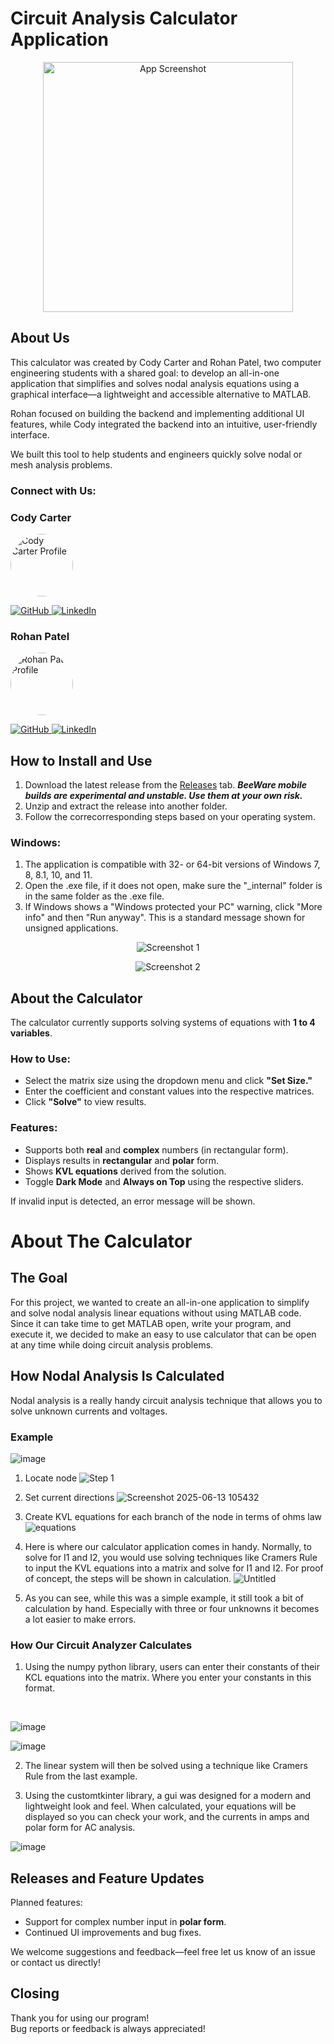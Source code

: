 # Circuit Analysis Calculator Application

<div align="center">
  <img src="https://github.com/user-attachments/assets/fa1712b5-4c9e-47bb-8375-cc43fe855206" alt="App Screenshot" width="400">
</div>

## About Us

This calculator was created by Cody Carter and Rohan Patel, two computer engineering students with a shared goal: to develop an all-in-one application that simplifies and solves nodal analysis equations using a graphical interface—a lightweight and accessible alternative to MATLAB.

Rohan focused on building the backend and implementing additional UI features, while Cody integrated the backend into an intuitive, user-friendly interface.

We built this tool to help students and engineers quickly solve nodal or mesh analysis problems.



### Connect with Us:

<div align="left">
  <h3>Cody Carter</h3>
  <img src="https://github.com/user-attachments/assets/2808f0ad-6c56-464c-abdd-6ece9a4be026" alt="Cody Carter Profile" width="100" style="border-radius:50%">
  <p>
    <a href="https://github.com/codycarter1763">
      <img src="https://img.shields.io/badge/GitHub-181717?style=for-the-badge&logo=github&logoColor=white" alt="GitHub">
    </a>
    <a href="https://www.linkedin.com/in/cody-carter-a8a747293/">
      <img src="https://img.shields.io/badge/LinkedIn-0077B5?style=for-the-badge&logo=linkedin&logoColor=white" alt="LinkedIn">
    </a>
  </p>
</div>

<div align="left">
  <h3>Rohan Patel</h3>
  <img src="https://github.com/user-attachments/assets/3a4125b1-9be2-477c-8c1a-5b18cee2ed93" alt="Rohan Patel Profile" width="100" style="border-radius:50%">
  <p>
    <a href="https://github.com/immmadeus">
      <img src="https://img.shields.io/badge/GitHub-181717?style=for-the-badge&logo=github&logoColor=white" alt="GitHub">
    </a>
    <a href="https://www.linkedin.com/in/rohan-patel-15a211256/">
      <img src="https://img.shields.io/badge/LinkedIn-0077B5?style=for-the-badge&logo=linkedin&logoColor=white" alt="LinkedIn">
    </a>
  </p>
</div>


## How to Install and Use

1. Download the latest release from the [Releases](https://github.com/Cody-and-Rohan-s-Projects/Circuit-Analyser/releases) tab. _**BeeWare mobile builds are experimental and unstable. Use them at your own risk.**_
2. Unzip and extract the release into another folder.
3. Follow the correcorresponding steps based on your operating system.

### Windows:
<ol>
  <li> The application is compatible with 32- or 64-bit versions of Windows 7, 8, 8.1, 10, and 11.</li>
  <li> Open the .exe file, if it does not open, make sure the "_internal" folder is in the same folder as the .exe file.</li>
  <li> If Windows shows a "Windows protected your PC" warning, click "More info" and then "Run anyway". This is a standard message shown for unsigned applications.</li>
</ol> 

<div align="center">
  
![Screenshot 1](https://github.com/user-attachments/assets/80274084-cba3-4ad7-8169-8e9b9ddd5508)

![Screenshot 2](https://github.com/user-attachments/assets/a1edfd12-106a-4a48-bd6f-ae992554d1a4)

</div>

## About the Calculator

The calculator currently supports solving systems of equations with **1 to 4 variables**.  

### How to Use:
- Select the matrix size using the dropdown menu and click **"Set Size."**
- Enter the coefficient and constant values into the respective matrices.
- Click **"Solve"** to view results.

### Features:
- Supports both **real** and **complex** numbers (in rectangular form).
- Displays results in **rectangular** and **polar** form.
- Shows **KVL equations** derived from the solution.
- Toggle **Dark Mode** and **Always on Top** using the respective sliders.

If invalid input is detected, an error message will be shown.

# About The Calculator
## The Goal
For this project, we wanted to create an all-in-one application to simplify and solve nodal analysis linear equations without using MATLAB code. Since it can take time to get MATLAB open, write your program, and execute it, we decided to make an easy to use calculator that can be open at any time while doing circuit analysis problems. 

## How Nodal Analysis Is Calculated
Nodal analysis is a really handy circuit analysis technique that allows you to solve unknown currents and voltages.
### Example

![image](https://github.com/user-attachments/assets/7cf70958-ac26-4d58-a83d-550a72b8d58f)

1. Locate node
![Step 1](https://github.com/user-attachments/assets/82bac9aa-aa20-44e0-99bb-f08987520698)

3. Set current directions
![Screenshot 2025-06-13 105432](https://github.com/user-attachments/assets/939ad2f2-6051-4fb0-9ddc-8d00e495c9cf)

4. Create KVL equations for each branch of the node in terms of ohms law
![equations](https://github.com/user-attachments/assets/a06c1643-5092-4bbc-b3e3-1b3d14302615)

5. Here is where our calculator application comes in handy. Normally, to solve for I1 and I2, you would use solving techniques like Cramers Rule to input the KVL equations into a matrix and solve for I1 and I2. For proof of concept, the steps will be shown in calculation.
![Untitled](https://github.com/user-attachments/assets/bd143e9b-eba4-49e9-9bff-547fdb233763)

6. As you can see, while this was a simple example, it still took a bit of calculation by hand. Especially with three or four unknowns it becomes a lot easier to make errors.

### How Our Circuit Analyzer Calculates 
1. Using the numpy python library, users can enter their constants of their KCL equations into the matrix. Where you enter your constants in this format.
<br/>

![image](https://github.com/user-attachments/assets/998b2028-d892-4e78-aac2-9bcff959ee4f)

![image](https://github.com/user-attachments/assets/07e45435-6115-4944-9634-788291277e7e)

2. The linear system will then be solved using a technique like Cramers Rule from the last example.
  
3. Using the customtkinter library, a gui was designed for a modern and lightweight look and feel. When calculated, your equations will be displayed so you can check your work, and the currents in amps and polar form for AC analysis.

![image](https://github.com/user-attachments/assets/8370c4e5-92ef-4ead-9609-01eb1425318b)

## Releases and Feature Updates

Planned features:
- Support for complex number input in **polar form**.
- Continued UI improvements and bug fixes.

We welcome suggestions and feedback—feel free let us know of an issue or contact us directly!



## Closing

Thank you for using our program!  
Bug reports or feedback is always appreciated!
